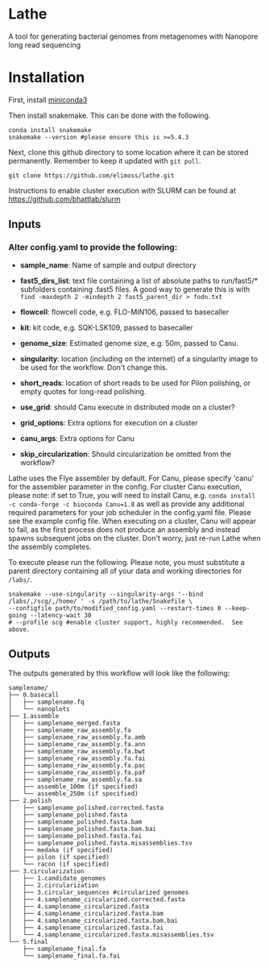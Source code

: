 # Lathe

A tool for generating bacterial genomes from metagenomes with Nanopore long read sequencing

# Installation

First, install [miniconda3](https://conda.io/en/latest/miniconda.html)

Then install snakemake.  This can be done with the following.

```
conda install snakemake
snakemake --version #please ensure this is >=5.4.3
```

Next, clone this github directory to some location where it can be stored permanently.  Remember to keep it updated with `git pull`.

```
git clone https://github.com/elimoss/lathe.git
```

Instructions to enable cluster execution with SLURM can be found at https://github.com/bhattlab/slurm


## Inputs
### Alter config.yaml to provide the following:
 * **sample_name**: Name of sample and output directory

 * **fast5_dirs_list**: text file containing a list of absolute paths to run/fast5/* subfolders containing .fast5 files.  A good way to generate this is with `find -maxdepth 2 -mindepth 2 fast5_parent_dir > fodn.txt`

 * **flowcell**: flowcell code, e.g. FLO-MIN106, passed to basecaller

 * **kit**: kit code, e.g. SQK-LSK109, passed to basecaller

 * **genome_size**: Estimated genome size, e.g. 50m, passed to Canu.

 * **singularity**: location (including on the internet) of a singularity image to be used for the workflow.  Don't change this.

 * **short_reads**: location of short reads to be used for Pilon polishing, or empty quotes for long-read polishing.

 * **use_grid**: should Canu execute in distributed mode on a cluster?

 * **grid_options**: Extra options for execution on a cluster

 * **canu_args**: Extra options for Canu

 * **skip_circularization**: Should circularization be omitted from the workflow?


Lathe uses the Flye assembler by default. For Canu, please specify 'canu' for the assembler parameter in the config. For cluster Canu execution, please note: if set to True, you will need to install Canu, e.g. `conda install -c conda-forge -c bioconda Canu=1.8` as well as provide any additional required parameters for your job scheduler in the config.yaml file.  Please see the example config file. When executing on a cluster, Canu will appear to fail, as the first process does not produce an assembly and instead spawns subsequent jobs on the cluster.  Don't worry, just re-run Lathe when the assembly completes.

To execute please run the following.  Please note, you must substitute a parent directory containing all of your data and working directories for `/labs/`.

```
snakemake --use-singularity --singularity-args '--bind /labs/,/scg/,/home/ ' -s /path/to/lathe/Snakefile \
--configfile path/to/modified_config.yaml --restart-times 0 --keep-going --latency-wait 30
# --profile scg #enable cluster support, highly recommended.  See above.
```

## Outputs

The outputs generated by this workflow will look like the following:

```
samplename/
├── 0.basecall
│   ├── samplename.fq
│   └── nanoplots
├── 1.assemble
│   ├── samplename_merged.fasta
│   ├── samplename_raw_assembly.fa
│   ├── samplename_raw_assembly.fa.amb
│   ├── samplename_raw_assembly.fa.ann
│   ├── samplename_raw_assembly.fa.bwt
│   ├── samplename_raw_assembly.fa.fai
│   ├── samplename_raw_assembly.fa.pac
│   ├── samplename_raw_assembly.fa.paf
│   ├── samplename_raw_assembly.fa.sa
│   ├── assemble_100m (if specified)
│   └── assemble_250m (if specified)
├── 2.polish
│   ├── samplename_polished.corrected.fasta
│   ├── samplename_polished.fasta
│   ├── samplename_polished.fasta.bam
│   ├── samplename_polished.fasta.bam.bai
│   ├── samplename_polished.fasta.fai
│   ├── samplename_polished.fasta.misassemblies.tsv
│   ├── medaka (if specified)
│   ├── pilon (if specified)
│   └── racon (if specified)
├── 3.circularization
│   ├── 1.candidate_genomes
│   ├── 2.circularization
│   ├── 3.circular_sequences #circularized genomes
│   ├── 4.samplename_circularized.corrected.fasta
│   ├── 4.samplename_circularized.fasta
│   ├── 4.samplename_circularized.fasta.bam
│   ├── 4.samplename_circularized.fasta.bam.bai
│   ├── 4.samplename_circularized.fasta.fai
│   └── 4.samplename_circularized.fasta.misassemblies.tsv
└── 5.final
    ├── samplename_final.fa
    └── samplename_final.fa.fai
```
